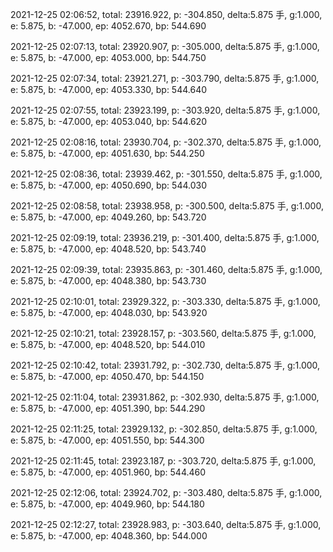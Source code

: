 2021-12-25 02:06:52, total: 23916.922, p: -304.850, delta:5.875 手, g:1.000, e: 5.875, b: -47.000, ep: 4052.670, bp: 544.690

2021-12-25 02:07:13, total: 23920.907, p: -305.000, delta:5.875 手, g:1.000, e: 5.875, b: -47.000, ep: 4053.000, bp: 544.750

2021-12-25 02:07:34, total: 23921.271, p: -303.790, delta:5.875 手, g:1.000, e: 5.875, b: -47.000, ep: 4053.330, bp: 544.640

2021-12-25 02:07:55, total: 23923.199, p: -303.920, delta:5.875 手, g:1.000, e: 5.875, b: -47.000, ep: 4053.040, bp: 544.620

2021-12-25 02:08:16, total: 23930.704, p: -302.370, delta:5.875 手, g:1.000, e: 5.875, b: -47.000, ep: 4051.630, bp: 544.250

2021-12-25 02:08:36, total: 23939.462, p: -301.550, delta:5.875 手, g:1.000, e: 5.875, b: -47.000, ep: 4050.690, bp: 544.030

2021-12-25 02:08:58, total: 23938.958, p: -300.500, delta:5.875 手, g:1.000, e: 5.875, b: -47.000, ep: 4049.260, bp: 543.720

2021-12-25 02:09:19, total: 23936.219, p: -301.400, delta:5.875 手, g:1.000, e: 5.875, b: -47.000, ep: 4048.520, bp: 543.740

2021-12-25 02:09:39, total: 23935.863, p: -301.460, delta:5.875 手, g:1.000, e: 5.875, b: -47.000, ep: 4048.380, bp: 543.730

2021-12-25 02:10:01, total: 23929.322, p: -303.330, delta:5.875 手, g:1.000, e: 5.875, b: -47.000, ep: 4048.030, bp: 543.920

2021-12-25 02:10:21, total: 23928.157, p: -303.560, delta:5.875 手, g:1.000, e: 5.875, b: -47.000, ep: 4048.520, bp: 544.010

2021-12-25 02:10:42, total: 23931.792, p: -302.730, delta:5.875 手, g:1.000, e: 5.875, b: -47.000, ep: 4050.470, bp: 544.150

2021-12-25 02:11:04, total: 23931.862, p: -302.930, delta:5.875 手, g:1.000, e: 5.875, b: -47.000, ep: 4051.390, bp: 544.290

2021-12-25 02:11:25, total: 23929.132, p: -302.850, delta:5.875 手, g:1.000, e: 5.875, b: -47.000, ep: 4051.550, bp: 544.300

2021-12-25 02:11:45, total: 23923.187, p: -303.720, delta:5.875 手, g:1.000, e: 5.875, b: -47.000, ep: 4051.960, bp: 544.460

2021-12-25 02:12:06, total: 23924.702, p: -303.480, delta:5.875 手, g:1.000, e: 5.875, b: -47.000, ep: 4049.960, bp: 544.180

2021-12-25 02:12:27, total: 23928.983, p: -303.640, delta:5.875 手, g:1.000, e: 5.875, b: -47.000, ep: 4048.360, bp: 544.000